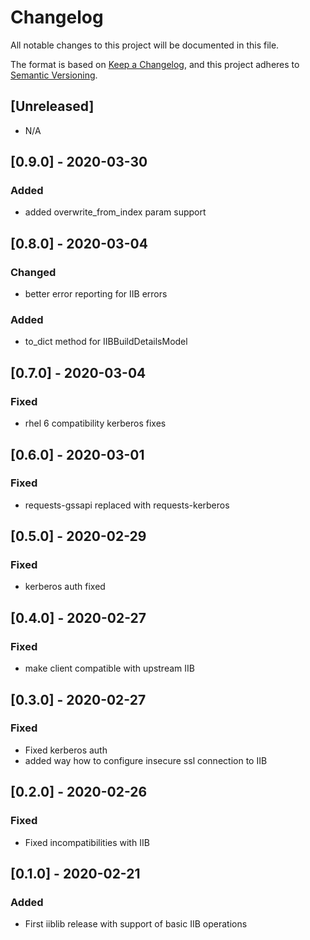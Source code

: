 # Changelog

All notable changes to this project will be documented in this file.

The format is based on [Keep a Changelog](https://keepachangelog.com/en/1.0.0/),
and this project adheres to [Semantic Versioning](https://semver.org/spec/v2.0.0.html).

## [Unreleased]

- N/A

## [0.9.0] - 2020-03-30

### Added

- added overwrite_from_index param support

## [0.8.0] - 2020-03-04

### Changed

- better error reporting for IIB errors

### Added

- to_dict method for IIBBuildDetailsModel

## [0.7.0] - 2020-03-04

### Fixed

- rhel 6 compatibility kerberos fixes

## [0.6.0] - 2020-03-01

### Fixed

- requests-gssapi replaced with requests-kerberos

## [0.5.0] - 2020-02-29

### Fixed

- kerberos auth fixed

## [0.4.0] - 2020-02-27

### Fixed

- make client compatible with upstream IIB

## [0.3.0] - 2020-02-27

### Fixed

- Fixed kerberos auth
- added way how to configure insecure ssl connection to IIB

## [0.2.0] - 2020-02-26

### Fixed

- Fixed incompatibilities with IIB

## [0.1.0] - 2020-02-21

### Added
- First iiblib release with support of basic IIB operations
